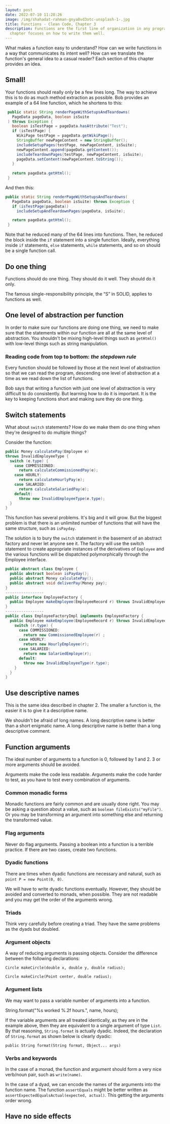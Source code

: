 ```yaml
---
layout: post
date: 2022-07-10 11:28:26
image: /img/shahadat-rahman-gnya8vd3otc-unsplash-1-.jpg
title: Functions - Clean Code, Chapter 3
description: Functions are the first line of organization in any program. This
  chapter focuses on how to write them well.
---
```

What makes a function easy to understand? How can we write functions in a way that communicates its intent well? How can we translate the function's general idea to a casual reader? Each section of this chapter provides an idea.

## Small!

Your functions should really only be a few lines long. The way to achieve this is to do as much method extraction as possible. Bob provides an example of a 64 line function, which he shortens to this:

```java
 public static String renderPageWithSetupsAndTeardowns(
   PageData pageData, boolean isSuite
 ) throws Exception {
   boolean isTestPage = pageData.hasAttribute("Test");
   if (isTestPage) {
     WikiPage testPage = pageData.getWikiPage();
     StringBuffer newPageContent = new StringBuffer();
     includeSetupPages(testPage, newPageContent, isSuite);
     newPageContent.append(pageData.getContent());
     includeTeardownPages(testPage, newPageContent, isSuite);
     pageData.setContent(newPageContent.toString());
   }
   
   return pageData.getHtml();
 }
```

And then this:

```java
public static String renderPageWithSetupsAndTeardowns(
   PageData pageData, boolean isSuite) throws Exception {
   if (isTestPage(pageData))
     includeSetupAndTeardownPages(pageData, isSuite);

   return pageData.getHtml();
 }
```

Note that he reduced many of the 64 lines into functions. Then, he reduced the block inside the `if` statement into a single function. Ideally, everything inside `if` statements, `else` statements, `while` statements, and so on should be a single function call.

## Do one thing

Functions should do one thing. They should do it well. They should do it only.

The famous single-responsibility principle, the “S” in SOLID, applies to functions as well.

## One level of abstraction per function

In order to make sure our functions are doing one thing, we need to make sure that the statements within our function are all at the same level of abstraction. You shouldn't be mixing high-level things such as `getHtml()` with low-level things such as string manipulation.

### Reading code from top to bottom: *the stepdown rule*

Every function should be followed by those at the next level of abstraction so that we can read the program, descending one level of abstraction at a time as we read down the list of functions.

Bob says that writing a function with just one level of abstraction is very difficult to do consistently. But learning how to do it is important. It is the key to keeping functions short and making sure they do one thing.

## Switch statements

What about `switch` statements? How do we make them do one thing when they're designed to do multiple things?

Consider the function:

```java
public Money calculatePay(Employee e)
throws InvalidEmployeeType {
  switch (e.type) {
    case COMMISSIONED:
      return calculateCommissionedPay(e);
    case HOURLY:
      return calculateHourlyPay(e);
    case SALARIED:
      return calculateSalariedPay(e);
    default:
      throw new InvalidEmployeeType(e.type);
  }
}
```

This function has several problems. It's big and it will grow. But the biggest problem is that there is an unlimited number of functions that will have the same structure, such as `isPayday`.

The solution is to bury the `switch` statement in the basement of an abstract factory and never let anyone see it. The factory will use the switch statement to create appropriate instances of the derivatives of `Employee` and the various functions will be dispatched polymorphically through the Employee interface.

```java
public abstract class Employee {
  public abstract boolean isPayday();
  public abstract Money calculatePay();
  public abstract void deliverPay(Money pay);
}
-----------------
public interface EmployeeFactory {
  public Employee makeEmployee(EmployeeRecord r) throws InvalidEmployeeType;
}
-----------------
public class EmployeeFactoryImpl implements EmployeeFactory {
  public Employee makeEmployee(EmployeeRecord r) throws InvalidEmployeeType {
    switch (r.type) {
      case COMMISSIONED:
        return new CommissionedEmployee(r) ;
      case HOURLY:
        return new HourlyEmployee(r);
      case SALARIED:
        return new SalariedEmploye(r);
      default:
        throw new InvalidEmployeeType(r.type);
    }
  }
}
```

## Use descriptive names

This is the same idea described in chapter 2. The smaller a function is, the easier it is to give it a descriptive name.

We shouldn't be afraid of long names. A long descriptive name is better than a short enigmatic name. A long descriptive name is better than a long descriptive comment.

## Function arguments

The ideal number of arguments to a function is 0, followed by 1 and 2. 3 or more arguments should be avoided.

Arguments make the code less readable. Arguments make the code harder to test, as you have to test every combination of arguments.

### Common monadic forms

Monadic functions are fairly common and are usually done right. You may be asking a question about a value, such as `boolean fileExists("myFile")`. Or you may be transforming an argument into something else and returning the transformed value.

### Flag arguments

Never do flag arguments. Passing a boolean into a function is a terrible practice. If there are two cases, create two functions.

### Dyadic functions

There are times when dyadic functions are necessary and natural, such as `point P = new Point(0, 0)`.

We will have to write dyadic functions eventually. However, they should be avoided and converted to monads, when possible. They are not readable and you may get the order of the arguments wrong.

### Triads

Think very carefully before creating a triad. They have the same problems as the dyads but doubled. 

### Argument objects

A way of reducing arguments is passing objects. Consider the difference between the following declarations:

`Circle makeCircle(double x, double y, double radius);`

`Circle makeCircle(Point center, double radius);`

### Argument lists

We may want to pass a variable number of arguments into a function.

String.format("%s worked %.2f hours.", name, hours);

If the variable arguments are all treated identically, as they are in the example above, then they are equivalent to a single argument of type `List`. By that reasoning, `String.format` is actually dyadic. Indeed, the declaration of `String.format` as shown below is clearly dyadic:

`public String format(String format, Object... args)`

### Verbs and keywords

In the case of a monad, the function and argument should form a very nice verb/noun pair, such as `write(name)`.

In the case of a dyad, we can encode the names of the arguments into the function name. The function `assertEquals` might be better written as `assertExpectedEqualsActual(expected, actual)`. This getting the arguments order wrong.

## Have no side effects